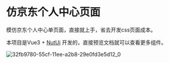 # 仿京东个人中心页面

模仿京东个人中心单页面，直接就上手，省去开发css页面成本。

本项目是Vue3 + [NutUi](https://ext.dcloud.net.cn/plugin?id=13491)  开发的，直接预览文档就可以查看更多组件。

![32fb9780-55cf-11ee-a2b8-29e0fd3e5d12_0](https://github.com/Yer11214/uniapp-nutui-mine/assets/39794167/e6102954-29b5-451b-9ec3-d30080647261)
